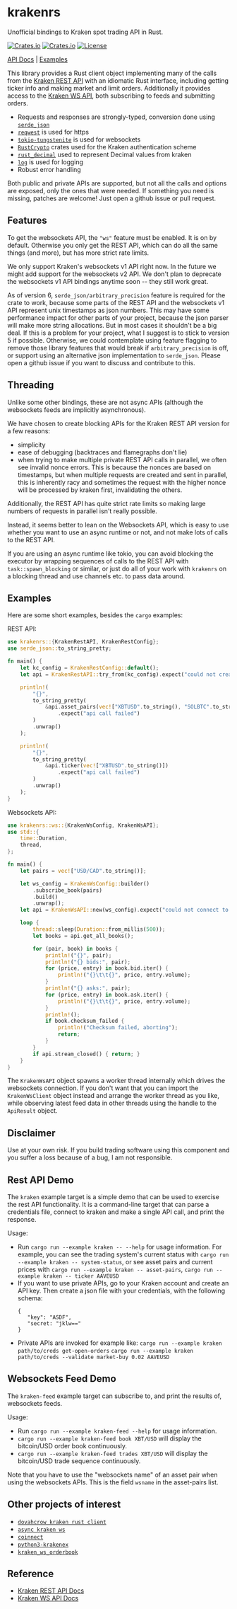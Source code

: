 krakenrs
========

Unofficial bindings to Kraken spot trading API in Rust.

[![Crates.io](https://img.shields.io/crates/v/conf?style=flat-square)](https://crates.io/crates/krakenrs)
[![Crates.io](https://img.shields.io/crates/d/conf?style=flat-square)](https://crates.io/crates/krakenrs)
[![License](https://img.shields.io/badge/license-WTFPL%202.0-blue?style=flat-square)](LICENSE-WTFPL)

[API Docs](https://docs.rs/krakenrs/latest/krakenrs/) | [Examples](./examples)

This library provides a Rust client object implementing many of the calls from the [Kraken REST API](https://docs.kraken.com/rest/)
with an idiomatic Rust interface, including getting ticker info and making market and limit orders. Additionally it provides access
to the [Kraken WS API](https://docs.kraken.com/ws/), both subscribing to feeds and submitting orders.

- Requests and responses are strongly-typed, conversion done using [`serde_json`](https://docs.serde.rs/serde_json/)
- [`reqwest`](https://docs.rs/reqwest/0.11.0/reqwest/) is used for https
- [`tokio-tungstenite`](https://docs.rs/tokio-tungstenite/latest/tokio_tungstenite/) is used for websockets
- [`RustCrypto`](https://docs.rs/hmac/0.10.1/hmac/) crates used for the Kraken authentication scheme
- [`rust_decimal`](https://docs.rs/rust_decimal/latest/rust_decimal/) used to represent Decimal values from kraken
- [`log`](https://docs.rs/log/latest/log/) is used for logging
- Robust error handling

Both public and private APIs are supported, but not all the calls and options are exposed, only the ones that were needed.
If something you need is missing, patches are welcome! Just open a github issue or pull request.

Features
--------

To get the websockets API, the `"ws"` feature must be enabled. It is on by default.
Otherwise you only get the REST API, which can do all the same things (and more), but has more strict rate limits.

We only support Kraken's websockets v1 API right now. In the future we might add support for the websockets v2 API. We don't plan to deprecate the websockets v1 API bindings anytime soon -- they still work great.

As of version 6, `serde_json/arbitrary_precision` feature is required for the crate to work, because some parts of the REST API and the websockets v1 API represent unix timestamps as json numbers. This may have some performance impact for other parts of your project, because the json parser will make more string allocations. But in most cases it shouldn't be a big deal. If this is a problem for your project, what I suggest is to stick to version 5 if possible. Otherwise, we could contemplate using feature flagging to remove those library features that would break if `arbitrary_precision` is off, or support using an alternative json implementation to `serde_json`. Please open a github issue if you want to discuss and contribute to this.

Threading
---------

Unlike some other bindings, these are not async APIs (although the websockets feeds are implicitly asynchronous).

We have chosen to create blocking APIs for the Kraken REST API version for a few reasons:
* simplicity
* ease of debugging (backtraces and flamegraphs don't lie)
* when trying to make multiple private REST API calls in parallel, we often see invalid nonce errors.
  This is because the nonces are based on timestamps, but when multiple requests are created and sent
  in parallel, this is inherently racy and sometimes the request with the higher nonce will be processed
  by kraken first, invalidating the others.

Additionally, the REST API has quite strict rate limits so making large numbers of requests
in parallel isn't really possible.

Instead, it seems better to lean on the Websockets API, which is easy to use whether you want to use
an async runtime or not, and not make lots of calls to the REST API.

If you are using an async runtime like tokio, you can avoid blocking the executor by wrapping sequences of calls to
the REST API with `task::spawn_blocking` or similar, or just do all of your work with `krakenrs` on a blocking thread
and use channels etc. to pass data around.

Examples
--------

Here are some short examples, besides the `cargo` examples:

REST API:

```rs
use krakenrs::{KrakenRestAPI, KrakenRestConfig};
use serde_json::to_string_pretty;

fn main() {
    let kc_config = KrakenRestConfig::default();
    let api = KrakenRestAPI::try_from(kc_config).expect("could not create kraken api");

    println!(
        "{}",
        to_string_pretty(
            &api.asset_pairs(vec!["XBTUSD".to_string(), "SOLBTC".to_string()])
                .expect("api call failed")
        )
        .unwrap()
    );

    println!(
        "{}",
        to_string_pretty(
            &api.ticker(vec!["XBTUSD".to_string()])
                .expect("api call failed")
        )
        .unwrap()
    );
}
```

Websockets API:

```rs
use krakenrs::ws::{KrakenWsConfig, KrakenWsAPI};
use std::{
    time::Duration,
    thread,
};

fn main() {
    let pairs = vec!["USD/CAD".to_string()];

    let ws_config = KrakenWsConfig::builder()
        .subscribe_book(pairs)
        .build()
        .unwrap();
    let api = KrakenWsAPI::new(ws_config).expect("could not connect to websockets api");

    loop {
        thread::sleep(Duration::from_millis(500));
        let books = api.get_all_books();

        for (pair, book) in books {
            println!("{}", pair);
            println!("{} bids:", pair);
            for (price, entry) in book.bid.iter() {
                println!("{}\t\t{}", price, entry.volume);
            }
            println!("{} asks:", pair);
            for (price, entry) in book.ask.iter() {
                println!("{}\t\t{}", price, entry.volume);
            }
            println!();
            if book.checksum_failed {
                println!("Checksum failed, aborting");
                return;
            }
        }
        if api.stream_closed() { return; }
    }
}
```

The `KrakenWsAPI` object spawns a worker thread internally which drives the websockets connection.
If you don't want that you can import the `KrakenWsClient` object instead and arrange the worker
thread as you like, while observing latest feed data in other threads using the handle to the `ApiResult` object.

Disclaimer
----------

Use at your own risk. If you build trading software using this component and you suffer a loss because of a bug, I am not responsible.

Rest API Demo
-------------

The `kraken` example target is a simple demo that can be used to exercise the rest API functionality.
It is a command-line target that can parse a credentials file, connect to kraken and make a single
API call, and print the response.

Usage:
- Run `cargo run --example kraken -- --help` for usage information.
  For example, you can see the trading system's current status with
  `cargo run --example kraken -- system-status`, or see asset pairs and current prices with
  `cargo run --example kraken -- asset-pairs`,
  `cargo run --example kraken -- ticker AAVEUSD`
- If you want to use private APIs, go to your Kraken account and create an API key.
  Then create a json file with your credentials, with the following schema:
  ```
  {
     "key": "ASDF",
     "secret: "jklw=="
  }
  ```
- Private APIs are invoked for example like:
  `cargo run --example kraken path/to/creds get-open-orders`
  `cargo run --example kraken path/to/creds --validate market-buy 0.02 AAVEUSD`

Websockets Feed Demo
--------------------

The `kraken-feed` example target can subscribe to, and print the results of, websockets feeds.

Usage:
- Run `cargo run --example kraken-feed --help` for usage information.
- `cargo run --example kraken-feed book XBT/USD` will display the bitcoin/USD order book continuously.
- `cargo run --example kraken-feed trades XBT/USD` will display the bitcoin/USD trade sequence continuously.

Note that you have to use the "websockets name" of an asset pair when using the websockets APIs. This is the
field `wsname` in the asset-pairs list.

Other projects of interest
--------------------------

- [`dovahcrow kraken rust client`](https://github.com/dovahcrow/kraken-rs)
- [`async kraken ws`](https://crates.io/crates/async_kraken_ws)
- [`coinnect`](https://github.com/hugues31/coinnect)
- [`python3-krakenex`](https://github.com/veox/python3-krakenex)
- [`kraken_ws_orderbook`](https://github.com/jurijbajzelj/kraken_ws_orderbook)

Reference
---------

- [Kraken REST API Docs](https://docs.kraken.com/rest/)
- [Kraken WS API Docs](https://docs.kraken.com/websockets/#overview)
